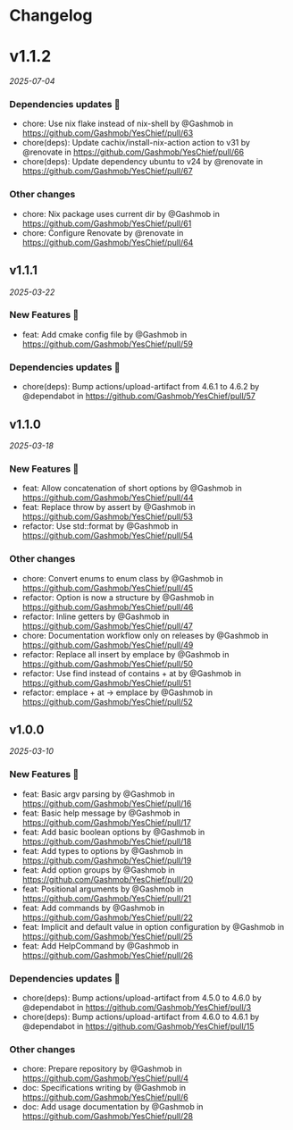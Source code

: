 # Changelog

# v1.1.2

*2025-07-04*

### Dependencies updates 🧰
* chore: Use nix flake instead of nix-shell by @Gashmob in https://github.com/Gashmob/YesChief/pull/63
* chore(deps): Update cachix/install-nix-action action to v31 by @renovate in https://github.com/Gashmob/YesChief/pull/66
* chore(deps): Update dependency ubuntu to v24 by @renovate in https://github.com/Gashmob/YesChief/pull/67
### Other changes
* chore: Nix package uses current dir by @Gashmob in https://github.com/Gashmob/YesChief/pull/61
* chore: Configure Renovate by @renovate in https://github.com/Gashmob/YesChief/pull/64

## v1.1.1

*2025-03-22*

### New Features 🎉
* feat: Add cmake config file by @Gashmob in https://github.com/Gashmob/YesChief/pull/59
### Dependencies updates 🧰
* chore(deps): Bump actions/upload-artifact from 4.6.1 to 4.6.2 by @dependabot in https://github.com/Gashmob/YesChief/pull/57

## v1.1.0

*2025-03-18*

### New Features 🎉
* feat: Allow concatenation of short options by @Gashmob in https://github.com/Gashmob/YesChief/pull/44
* feat: Replace throw by assert by @Gashmob in https://github.com/Gashmob/YesChief/pull/53
* refactor: Use std::format by @Gashmob in https://github.com/Gashmob/YesChief/pull/54
### Other changes
* chore: Convert enums to enum class by @Gashmob in https://github.com/Gashmob/YesChief/pull/45
* refactor: Option is now a structure by @Gashmob in https://github.com/Gashmob/YesChief/pull/46
* refactor: Inline getters by @Gashmob in https://github.com/Gashmob/YesChief/pull/47
* chore: Documentation workflow only on releases by @Gashmob in https://github.com/Gashmob/YesChief/pull/49
* refactor: Replace all insert by emplace by @Gashmob in https://github.com/Gashmob/YesChief/pull/50
* refactor: Use find instead of contains + at by @Gashmob in https://github.com/Gashmob/YesChief/pull/51
* refactor: emplace + at -> emplace by @Gashmob in https://github.com/Gashmob/YesChief/pull/52

## v1.0.0

*2025-03-10*

### New Features 🎉
* feat: Basic argv parsing by @Gashmob in https://github.com/Gashmob/YesChief/pull/16
* feat: Basic help message by @Gashmob in https://github.com/Gashmob/YesChief/pull/17
* feat: Add basic boolean options by @Gashmob in https://github.com/Gashmob/YesChief/pull/18
* feat: Add types to options by @Gashmob in https://github.com/Gashmob/YesChief/pull/19
* feat: Add option groups by @Gashmob in https://github.com/Gashmob/YesChief/pull/20
* feat: Positional arguments by @Gashmob in https://github.com/Gashmob/YesChief/pull/21
* feat: Add commands by @Gashmob in https://github.com/Gashmob/YesChief/pull/22
* feat: Implicit and default value in option configuration by @Gashmob in https://github.com/Gashmob/YesChief/pull/25
* feat: Add HelpCommand by @Gashmob in https://github.com/Gashmob/YesChief/pull/26
### Dependencies updates 🧰
* chore(deps): Bump actions/upload-artifact from 4.5.0 to 4.6.0 by @dependabot in https://github.com/Gashmob/YesChief/pull/3
* chore(deps): Bump actions/upload-artifact from 4.6.0 to 4.6.1 by @dependabot in https://github.com/Gashmob/YesChief/pull/15
### Other changes
* chore: Prepare repository by @Gashmob in https://github.com/Gashmob/YesChief/pull/4
* doc: Specifications writing by @Gashmob in https://github.com/Gashmob/YesChief/pull/6
* doc: Add usage documentation by @Gashmob in https://github.com/Gashmob/YesChief/pull/28
